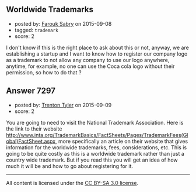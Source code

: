 ## Worldwide Trademarks

- posted by: [Farouk Sabry](https://stackexchange.com/users/4608870/farouk-sabry) on 2015-09-08
- tagged: `trademark`
- score: 2

I don't know if this is the right place to ask about this or not, anyway,
we are establishing a startup and I want to know how to register our company logo as a trademark to not allow any company to use our logo anywhere, anytime, for example, no one can use the Coca cola logo without their permission, so how to do that ?


## Answer 7297

- posted by: [Trenton Tyler](https://stackexchange.com/users/6828026/trenton-tyler) on 2015-09-09
- score: 2

You are going to need to visit the National Trademark Association. Here is the link to their website http://www.inta.org/TrademarkBasics/FactSheets/Pages/TrademarkFees(Global)FactSheet.aspx, more specifically an article on their website that gives information for the worldwide trademarks, fees, considerations, etc. This is going to be quite costly as this is a worldwide trademark rather than just a country wide trademark. But if you read this you will get an idea of how much it will be and how to go about registering for it. 



---

All content is licensed under the [CC BY-SA 3.0 license](https://creativecommons.org/licenses/by-sa/3.0/).
